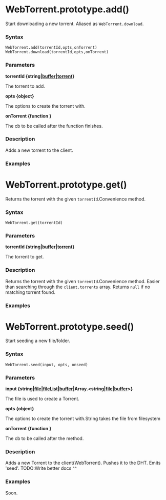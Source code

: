 # WebTorrent.prototype.add()

 Start downloading a new torrent. Aliased as `WebTorrent.download`.

### Syntax
    WebTorrent.add(torrentId,opts,onTorrent) WebTorrent.download(torrentId,opts,onTorrent)
### Parameters
 **torrentId  {string|[buffer](https://github.com/feross/buffer/blob/master/index.js)|[torrent](https://github.com/OlaviSau/webtorrent-docs/edit/master/lib/torrent.md)}**
 
 The torrent to add.
 
 
 **opts {object}**
 
 The options to create the torrent with.
 
 
  <b>onTorrent {function }</b>
   
   
   The cb to be called after the function finishes.
   
### Description
Adds a new torrent to the client.
### Examples
# WebTorrent.prototype.get()

 Returns the torrent with the given `torrentId`.Convenience method.

### Syntax
    WebTorrent.get(torrentId)
### Parameters
 **torrentId  {string|[buffer](https://github.com/feross/buffer/blob/master/index.js)|[torrent](https://github.com/OlaviSau/webtorrent-docs/edit/master/lib/torrent.md)}**
 
 The torrent to get.
 

### Description
Returns the torrent with the given `torrentId`.Convenience method. Easier than
 searching through the `client.torrents` array. Returns `null` if no matching torrent
 found.
### Examples
# WebTorrent.prototype.seed()

 Start seeding a new file/folder.

### Syntax
    WebTorrent.seed(input, opts, onseed)
### Parameters
 **input  {string|[file](https://developer.mozilla.org/en/docs/Web/API/File)|[fileList](https://developer.mozilla.org/en-US/docs/Web/API/FileList)|[buffer](https://github.com/feross/buffer/blob/master/index.js)|Array.&#60;string|[file](https://developer.mozilla.org/en/docs/Web/API/File)|[buffer](https://github.com/feross/buffer/blob/master/index.js)&#62;}**
 
 The file is used to create a Torrent.
 
 
 **opts {object}**
 
 The options to create the torrent with.String takes the file from filesystem
 
 
   <b>onTorrent {function }</b>
   
   
   The cb to be called after the method.
   
### Description
Adds a new Torrent to the client(WebTorrent). Pushes it to the DHT. Emits 'seed'. TODO:Write better docs ^^
### Examples
 Soon.
